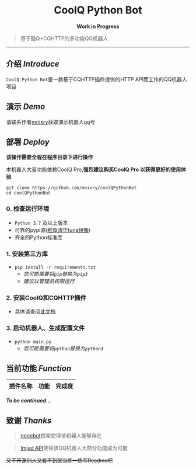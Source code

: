 <h1 align="center">CoolQ Python Bot</h1>
<p align="center"><b>Work in Progress</b></p>

> 基于酷Q+CQHTTP的多功能QQ机器人

---

## **介绍**  *Introduce*

`CoolQ Python Bot`是一款基于CQHTTP插件提供的HTTP API而工作的QQ机器人项目

## **演示** *Demo*

请联系作者[mnixry](mailto:admin@mnixry.cn)获取演示机器人qq号

## **部署** *Deploy*

**该操作需要全程在程序目录下进行操作**

本机器人大量功能依赖CoolQ Pro,**强烈建议购买CoolQ Pro 以获得更好的使用体验**

```shell
git clone https://github.com/mnixry/coolQPythonBot
cd coolQPythonBot
```

### 0. 检查运行环境
- `Python 3.7` 及以上版本
- 可靠的pypi源([推荐清华tuna镜像](https://mirror.tuna.tsinghua.edu.cn/help/pypi/))
- 齐全的Python标准库

### 1. 安装第三方库
- `pip install -r requirements.txt`
    - *您可能需要将`pip`替换为`pip3`*
    - *建议以管理员权限运行*

### 2. 安装CoolQ和CQHTTP插件
- 具体请查阅[此文档](https://nonebot.cqp.moe/guide/)

### 3. 启动机器人、生成配置文件
- `python main.py`
    - *您可能需要将`python`替换为`python3`*

## **当前功能** *Function*

插件名称|功能|完成度
---|---|---

***To be continued…***

## **致谢** *Thanks*
>[nonebot](https://none.rclab.tk)框架使得该机器人能够存在

>[Imjad API](https://api.imjad.cn)使得该QQ机器人大部分功能成为可能


<del>又不开源别人又看不到就当练一练写Readme吧</del>